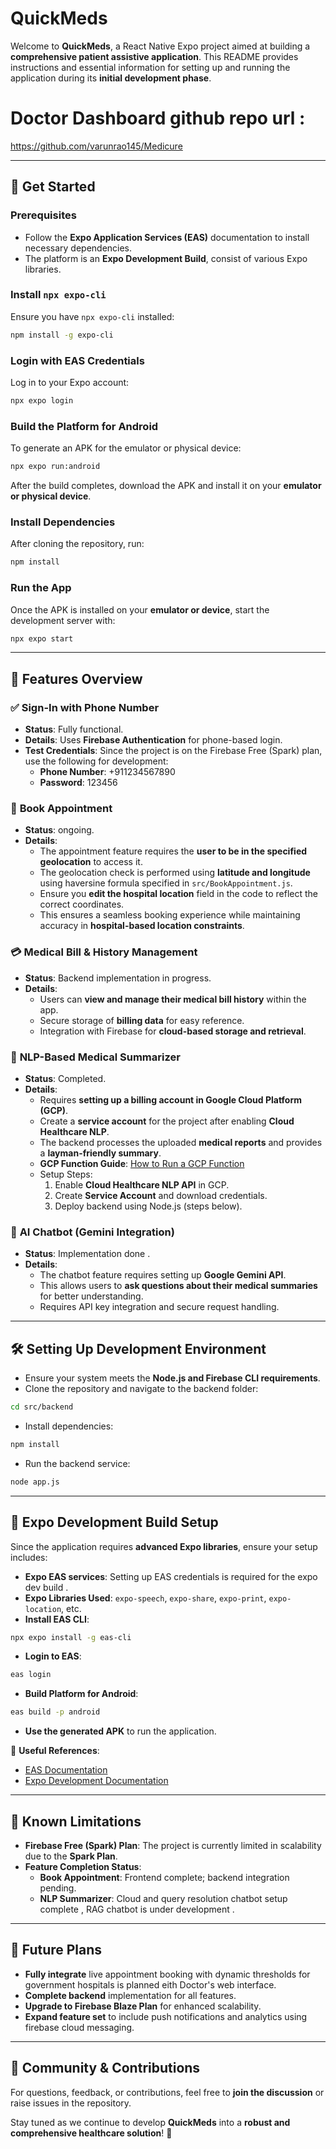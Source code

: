 # QuickMeds
Welcome to **QuickMeds**, a React Native Expo project aimed at building a **comprehensive patient assistive application**. This README provides instructions and essential information for setting up and running the application during its **initial development phase**.

# Doctor Dashboard github repo url :
https://github.com/varunrao145/Medicure

---
## 🚀 Get Started
### Prerequisites
- Follow the **Expo Application Services (EAS)** documentation to install necessary dependencies.
- The platform is an **Expo Development Build**, consist of various Expo libraries.

### Install `npx expo-cli`
Ensure you have `npx expo-cli` installed:
```sh
npm install -g expo-cli
```

### Login with EAS Credentials
Log in to your Expo account:
```sh
npx expo login
```

### Build the Platform for Android
To generate an APK for the emulator or physical device:
```sh
npx expo run:android
```
After the build completes, download the APK and install it on your **emulator or physical device**.

### Install Dependencies
After cloning the repository, run:
```sh
npm install
```

### Run the App
Once the APK is installed on your **emulator or device**, start the development server with:
```sh
npx expo start
```

---
## 📌 Features Overview
### ✅ **Sign-In with Phone Number**
- **Status**: Fully functional.
- **Details**: Uses **Firebase Authentication** for phone-based login.
- **Test Credentials**: Since the project is on the Firebase Free (Spark) plan, use the following for development:
  - **Phone Number**: +911234567890
  - **Password**: 123456

### 📅 **Book Appointment**
- **Status**: ongoing.
- **Details**:
  - The appointment feature requires the **user to be in the specified geolocation** to access it.
  - The geolocation check is performed using **latitude and longitude** using haversine formula specified in `src/BookAppointment.js`.
  - Ensure you **edit the hospital location** field in the code to reflect the correct coordinates.
  - This ensures a seamless booking experience while maintaining accuracy in **hospital-based location constraints**.

### 💳 **Medical Bill & History Management**
- **Status**: Backend implementation in progress.
- **Details**:
  - Users can **view and manage their medical bill history** within the app.
  - Secure storage of **billing data** for easy reference.
  - Integration with Firebase for **cloud-based storage and retrieval**.

### 📜 **NLP-Based Medical Summarizer**
- **Status**: Completed.
- **Details**:
  - Requires **setting up a billing account in Google Cloud Platform (GCP)**.
  - Create a **service account** for the project after enabling **Cloud Healthcare NLP**.
  - The backend processes the uploaded **medical reports** and provides a **layman-friendly summary**.
  - **GCP Function Guide**: [How to Run a GCP Function](https://cloud.google.com/functions/docs/quickstart)
  - Setup Steps:
    1. Enable **Cloud Healthcare NLP API** in GCP.
    2. Create **Service Account** and download credentials.
    3. Deploy backend using Node.js (steps below).

### 🤖 **AI Chatbot (Gemini Integration)**
- **Status**: Implementation done .
- **Details**:
  - The chatbot feature requires setting up **Google Gemini API**.
  - This allows users to **ask questions about their medical summaries** for better understanding.
  - Requires API key integration and secure request handling.

---
## 🛠 **Setting Up Development Environment**
- Ensure your system meets the **Node.js and Firebase CLI requirements**.
- Clone the repository and navigate to the backend folder:
```sh
cd src/backend
```
- Install dependencies:
```sh
npm install
```
- Run the backend service:
```sh
node app.js
```

---
## 📲 **Expo Development Build Setup**
Since the application requires **advanced Expo libraries**, ensure your setup includes:
- **Expo EAS services**: Setting up EAS credentials is required for the expo dev build .
- **Expo Libraries Used**: `expo-speech`, `expo-share`, `expo-print`, `expo-location`, etc.
- **Install EAS CLI**:
```sh
npx expo install -g eas-cli
```
- **Login to EAS**:
```sh
eas login
```
- **Build Platform for Android**:
```sh
eas build -p android
```
- **Use the generated APK** to run the application.

📖 **Useful References**:
- [EAS Documentation](https://docs.expo.dev/eas/)
- [Expo Development Documentation](https://docs.expo.dev/development/build/)

---
## 🚧 **Known Limitations**
- **Firebase Free (Spark) Plan**: The project is currently limited in scalability due to the **Spark Plan**.
- **Feature Completion Status**:
  - **Book Appointment**: Frontend complete; backend integration pending.
  - **NLP Summarizer**: Cloud and query resolution chatbot setup complete , RAG chatbot is under development .

---
## 🌟 **Future Plans**
- **Fully integrate** live appointment booking with dynamic thresholds for government hospitals is planned eith Doctor's web interface.
- **Complete backend** implementation for all features.
- **Upgrade to Firebase Blaze Plan** for enhanced scalability.
- **Expand feature set** to include push notifications and analytics using firebase cloud messaging.

---
## 👥 **Community & Contributions**
For questions, feedback, or contributions, feel free to **join the discussion** or raise issues in the repository.

Stay tuned as we continue to develop **QuickMeds** into a **robust and comprehensive healthcare solution**! 🚀

